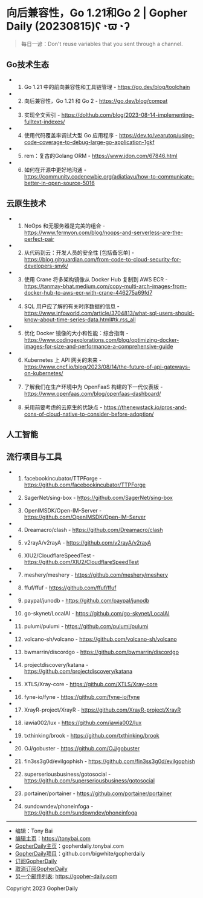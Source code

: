# 向后兼容性，Go 1.21和Go 2 | Gopher Daily (20230815)ʕ◔ϖ◔ʔ

>每日一谚：Don&#39;t reuse variables that you sent through a channel.

## Go技术生态


- 1. Go 1.21 中的前向兼容性和工具链管理 - https://go.dev/blog/toolchain

- 2. 向后兼容性，Go 1.21 和 Go 2 - https://go.dev/blog/compat

- 3. 实现全文索引 - https://dolthub.com/blog/2023-08-14-implementing-fulltext-indexes/

- 4. 使用代码覆盖率调试大型 Go 应用程序 - https://dev.to/vearutop/using-code-coverage-to-debug-large-go-application-1gkf

- 5. rem：复古的Golang ORM - https://www.jdon.com/67846.html

- 6. 如何在开源中更好地沟通 - https://community.codenewbie.org/adiatiayu/how-to-communicate-better-in-open-source-5016


## 云原生技术


- 1. NoOps 和无服务器是完美的组合 - https://www.fermyon.com/blog/noops-and-serverless-are-the-perfect-pair

- 2. 从代码到云：开发人员的安全性 [包括备忘单] - https://blog.gitguardian.com/from-code-to-cloud-security-for-developers-snyk/

- 3. 使用 Crane 将多架构镜像从 Docker Hub 复制到 AWS ECR - https://tanmay-bhat.medium.com/copy-multi-arch-images-from-docker-hub-to-aws-ecr-with-crane-446275a69fd7

- 4. SQL 用户应了解的有关时序数据的信息 - https://www.infoworld.com/article/3704813/what-sql-users-should-know-about-time-series-data.html#tk.rss_all

- 5. 优化 Docker 镜像的大小和性能：综合指南 - https://www.codingexplorations.com/blog/optimizing-docker-images-for-size-and-performance-a-comprehensive-guide

- 6. Kubernetes 上 API 网关的未来 - https://www.cncf.io/blog/2023/08/14/the-future-of-api-gateways-on-kubernetes/

- 7. 了解我们在生产环境中为 OpenFaaS 构建的下一代仪表板 - https://www.openfaas.com/blog/openfaas-dashboard/

- 8. 采用前要考虑的云原生的优缺点 - https://thenewstack.io/pros-and-cons-of-cloud-native-to-consider-before-adoption/


## 人工智能



## 流行项目与工具


- 1. facebookincubator/TTPForge - https://github.com/facebookincubator/TTPForge

- 2. SagerNet/sing-box - https://github.com/SagerNet/sing-box

- 3. OpenIMSDK/Open-IM-Server - https://github.com/OpenIMSDK/Open-IM-Server

- 4. Dreamacro/clash - https://github.com/Dreamacro/clash

- 5. v2rayA/v2rayA - https://github.com/v2rayA/v2rayA

- 6. XIU2/CloudflareSpeedTest - https://github.com/XIU2/CloudflareSpeedTest

- 7. meshery/meshery - https://github.com/meshery/meshery

- 8. ffuf/ffuf - https://github.com/ffuf/ffuf

- 9. paypal/junodb - https://github.com/paypal/junodb

- 10. go-skynet/LocalAI - https://github.com/go-skynet/LocalAI

- 11. pulumi/pulumi - https://github.com/pulumi/pulumi

- 12. volcano-sh/volcano - https://github.com/volcano-sh/volcano

- 13. bwmarrin/discordgo - https://github.com/bwmarrin/discordgo

- 14. projectdiscovery/katana - https://github.com/projectdiscovery/katana

- 15. XTLS/Xray-core - https://github.com/XTLS/Xray-core

- 16. fyne-io/fyne - https://github.com/fyne-io/fyne

- 17. XrayR-project/XrayR - https://github.com/XrayR-project/XrayR

- 18. iawia002/lux - https://github.com/iawia002/lux

- 19. txthinking/brook - https://github.com/txthinking/brook

- 20. OJ/gobuster - https://github.com/OJ/gobuster

- 21. fin3ss3g0d/evilgophish - https://github.com/fin3ss3g0d/evilgophish

- 22. superseriousbusiness/gotosocial - https://github.com/superseriousbusiness/gotosocial

- 23. portainer/portainer - https://github.com/portainer/portainer

- 24. sundowndev/phoneinfoga - https://github.com/sundowndev/phoneinfoga


----

- 编辑：Tony Bai
- [编辑主页](https://tonybai.com)：https://tonybai.com
- [GopherDaily主页](https://gopherdaily.tonybai.com)：gopherdaily.tonybai.com
- [GopherDaily项目](https://github.com/bigwhite/gopherdaily)：github.com/bigwhite/gopherdaily
- [订阅GopherDaily](https://gopherdaily.tonybai.com/subscribe)
- [取消订阅GopherDaily](https://gopherdaily.tonybai.com/unsubscribe)
- [另一个邮件列表](https://gopher-daily.com): https://gopher-daily.com

Copyright 2023 GopherDaily
